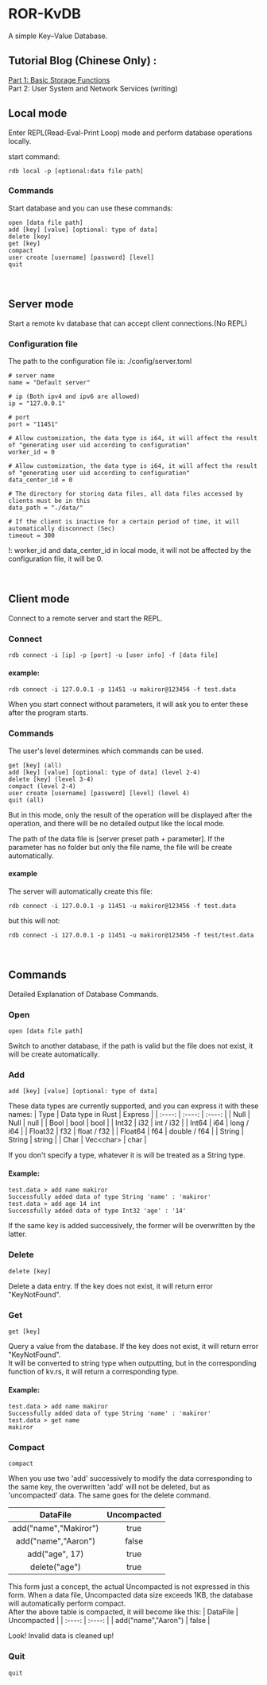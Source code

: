 # ROR-KvDB
A simple Key–Value Database.   

## Tutorial Blog (Chinese Only) :    
<a href="https://github.com/MAKIROR/Makiror_Articles/blob/main/articles_zh_cn/Rust/Make_a_simple_KV_database_with_Rust.md" target="_blank">Part 1: Basic Storage Functions</a></br>
Part 2: User System and Network Services (writing)

## Local mode
Enter REPL(Read-Eval-Print Loop) mode and perform database operations locally.

start command:
```
rdb local -p [optional:data file path]
```
### Commands
Start database and you can use these commands:

```
open [data file path]
add [key] [value] [optional: type of data]
delete [key]
get [key]
compact
user create [username] [password] [level]
quit
```
<br>


## Server mode
Start a remote kv database that can accept client connections.(No REPL)

### Configuration file
The path to the configuration file is: ./config/server.toml
```
# server name
name = "Default server"

# ip (Both ipv4 and ipv6 are allowed)
ip = "127.0.0.1"

# port
port = "11451"

# Allow customization, the data type is i64, it will affect the result of "generating user uid according to configuration"
worker_id = 0

# Allow customization, the data type is i64, it will affect the result of "generating user uid according to configuration"
data_center_id = 0

# The directory for storing data files, all data files accessed by clients must be in this
data_path = "./data/"

# If the client is inactive for a certain period of time, it will automatically disconnect (Sec)
timeout = 300
```
!: worker_id and data_center_id in local mode, it will not be affected by the configuration file, it will be 0.

<br>

## Client mode
Connect to a remote server and start the REPL.
### Connect
```
rdb connect -i [ip] -p [port] -u [user info] -f [data file]
```
#### example:
```
rdb connect -i 127.0.0.1 -p 11451 -u makiror@123456 -f test.data
```
When you start connect without parameters, it will ask you to enter these after the program starts.
<br>

### Commands 
The user's level determines which commands can be used.
```
get [key] (all)
add [key] [value] [optional: type of data] (level 2-4)
delete [key] (level 3-4)
compact (level 2-4)
user create [username] [password] [level] (level 4)
quit (all)
```

  But in this mode, only the result of the operation will be displayed after the operation, and there will be no detailed output like the local mode.

  The path of the data file is [server preset path + parameter]. If the parameter has no folder but only the file name, the file will be create automatically.

#### example
The server will automatically create this file:
```
rdb connect -i 127.0.0.1 -p 11451 -u makiror@123456 -f test.data
```
but this will not:
```
rdb connect -i 127.0.0.1 -p 11451 -u makiror@123456 -f test/test.data
```

<br>

## Commands
Detailed Explanation of Database Commands.
### Open
```
open [data file path]
```
Switch to another database, if the path is valid but the file does not exist, it will be create automatically.

### Add
```
add [key] [value] [optional: type of data]
```
These data types are currently supported, and you can express it with these names:
| Type | Data type in Rust | Express |
| :----: | :----: | :----: |
| Null | Null | null |
| Bool | bool | bool |
| Int32 | i32 | int / i32 |
| Int64 | i64 | long / i64 |
| Float32 | f32 | float / f32 |
| Float64 | f64 | double / f64 |
| String | String | string |
| Char | Vec\<char> | char |

If you don't specify a type, whatever it is will be treated as a String type.

#### Example:
```
test.data > add name makiror
Successfully added data of type String 'name' : 'makiror'
test.data > add age 14 int
Successfully added data of type Int32 'age' : '14'
```
If the same key is added successively, the former will be overwritten by the latter.

### Delete
```
delete [key]
```
Delete a data entry. If the key does not exist, it will return error "KeyNotFound".

### Get
```
get [key]
```
Query a value from the database. If the key does not exist, it will return error "KeyNotFound".     
It will be converted to string type when outputting, but in the corresponding function of kv.rs, it will return a corresponding type.

#### Example:
```
test.data > add name makiror
Successfully added data of type String 'name' : 'makiror'
test.data > get name
makiror
```

### Compact
```
compact
```
When you use two 'add' successively to modify the data corresponding to the same key, the overwritten  'add' will not be deleted, but as 'uncompacted' data. The same goes for the delete command.

| DataFile | Uncompacted  |
| :----: | :----: |
| add("name","Makiror") | true |
| add("name","Aaron") | false |
| add("age", 17) | true |
| delete("age") | true |

This form just a concept, the actual Uncompacted is not expressed in this form. When a data file, Uncompacted data size exceeds 1KB, the database will automatically perform compact.    
After the above table is compacted, it will become like this:
| DataFile | Uncompacted  |
| :----: | :----: |
| add("name","Aaron") | false |

Look! Invalid data is cleaned up!

### Quit
```
quit
```